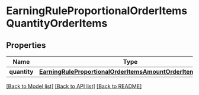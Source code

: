 # EarningRuleProportionalOrderItemsQuantityOrderItems


## Properties
Name | Type | Description | Notes
------------ | ------------- | ------------- | -------------
**quantity** | [**EarningRuleProportionalOrderItemsAmountOrderItemsAmount**](EarningRuleProportionalOrderItemsAmountOrderItemsAmount.md) |  | 

[[Back to Model list]](../README.md#documentation-for-models) [[Back to API list]](../README.md#documentation-for-api-endpoints) [[Back to README]](../README.md)


